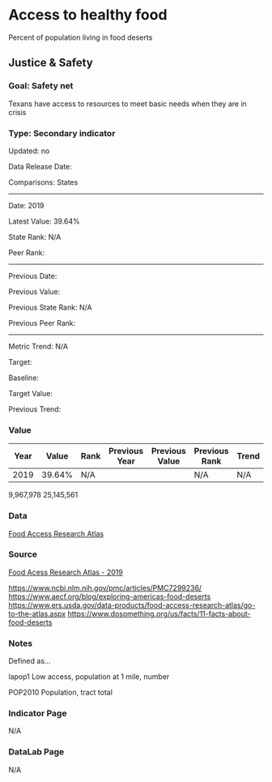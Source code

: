 # Access to healthy food

Percent of population living in food deserts

## Justice & Safety

### Goal: Safety net

Texans have access to resources to meet basic needs when they are in crisis

### Type: Secondary indicator

Updated: no

Data Release Date: 

Comparisons: States


----

Date: 2019

Latest Value: 39.64% 

State Rank: N/A

Peer Rank: 


----

Previous Date: 

Previous Value: 

Previous State Rank: N/A

Previous Peer Rank: 


----
Metric Trend: N/A

Target: 

Baseline: 

Target Value: 

Previous Trend: 



### Value

| Year |  Value      | Rank     | Previous Year   | Previous Value | Previous Rank | Trend | 
| ----------- | ----------- | ----------- | ----------- | ----------- | ----------- | -----------|
|     2019    |     39.64%  | N/A         |             |             | N/A       |  N/A  | 

 9,967,978 
 25,145,561


### Data

[Food Access Research Atlas](./FoodAccessResearchAtlasData2019.xlsx)


### Source

[Food Acess Research Atlas - 2019](https://www.ers.usda.gov/data-products/food-access-research-atlas/download-the-data/)

https://www.ncbi.nlm.nih.gov/pmc/articles/PMC7299236/
https://www.aecf.org/blog/exploring-americas-food-deserts
https://www.ers.usda.gov/data-products/food-access-research-atlas/go-to-the-atlas.aspx
https://www.dosomething.org/us/facts/11-facts-about-food-deserts

### Notes

Defined as...



lapop1
Low access, population at 1 mile, number

POP2010
Population, tract total




### Indicator Page

N/A

### DataLab Page

N/A
